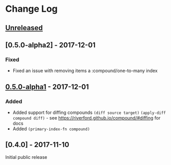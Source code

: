 # Change Log
## [Unreleased] 

## [0.5.0-alpha2] - 2017-12-01
### Fixed
- Fixed an issue with removing items a :compound/one-to-many index 

## [0.5.0-alpha1] - 2017-12-01
### Added
- Added support for diffing compounds `(diff source target)` `(apply-diff compound diff)` - see https://riverford.github.io/compound/#diffing for docs
- Added `(primary-index-fn compound)`

## [0.4.0] - 2017-11-10

Initial public release

[Unreleased]: https://github.com/riverford/compound/compare/0.5.0-alpha1....HEAD
[0.5.0-alpha1]: https://github.com/riverford/compound/compare/0.4.0...0.5.0-alpha1

